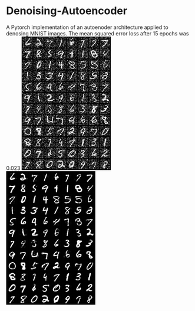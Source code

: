 # Denoising-Autoencoder
A Pytorch implementation of an autoenoder architecture applied to denosing MNIST images.
The mean squared error loss after 15 epochs was 0.023
![Noisey Image](./image/x_14.png) ![Denoised Image](./image/y_hat_14.png)
